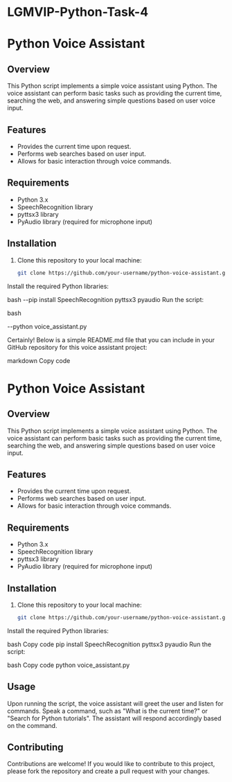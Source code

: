 # LGMVIP-Python-Task-4
# Python Voice Assistant

## Overview
This Python script implements a simple voice assistant using Python. The voice assistant can perform basic tasks such as providing the current time, searching the web, and answering simple questions based on user voice input.

## Features
- Provides the current time upon request.
- Performs web searches based on user input.
- Allows for basic interaction through voice commands.

## Requirements
- Python 3.x
- SpeechRecognition library
- pyttsx3 library
- PyAudio library (required for microphone input)

## Installation
1. Clone this repository to your local machine:
   ```bash
   git clone https://github.com/your-username/python-voice-assistant.git
Install the required Python libraries:

bash
--pip install SpeechRecognition pyttsx3 pyaudio
Run the script:

bash

--python voice_assistant.py


Certainly! Below is a simple README.md file that you can include in your GitHub repository for this voice assistant project:

markdown
Copy code
# Python Voice Assistant

## Overview
This Python script implements a simple voice assistant using Python. The voice assistant can perform basic tasks such as providing the current time, searching the web, and answering simple questions based on user voice input.

## Features
- Provides the current time upon request.
- Performs web searches based on user input.
- Allows for basic interaction through voice commands.

## Requirements
- Python 3.x
- SpeechRecognition library
- pyttsx3 library
- PyAudio library (required for microphone input)

## Installation
1. Clone this repository to your local machine:
   ```bash
   git clone https://github.com/your-username/python-voice-assistant.git
Install the required Python libraries:

bash
Copy code
pip install SpeechRecognition pyttsx3 pyaudio
Run the script:

bash
Copy code
python voice_assistant.py

## Usage
Upon running the script, the voice assistant will greet the user and listen for commands.
Speak a command, such as "What is the current time?" or "Search for Python tutorials".
The assistant will respond accordingly based on the command.
## Contributing
Contributions are welcome! If you would like to contribute to this project, please fork the repository and create a pull request with your changes.
